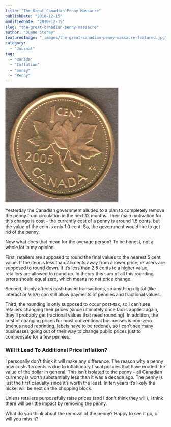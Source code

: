 ```yaml
---
title: "The Great Canadian Penny Massacre"
publishDate: "2010-12-15"
modifiedDate: "2010-12-15"
slug: "the-great-canadian-penny-massacre"
author: "Duane Storey"
featuredImage: "_images/the-great-canadian-penny-massacre-featured.jpg"
category:
  - "Journal"
tag:
  - "canada"
  - "Inflation"
  - "money"
  - "Penny"
---
```


[![](_images/the-great-canadian-penny-massacre-1.jpg "Penny")](http://www.migratorynerd.com/wordpress/wp-content/uploads/2010/12/penny.jpg)

Yesterday the Canadian government alluded to a plan to completely remove the penny from circulation in the next 12 months. Their main motivation for this change is cost – the currently cost of a penny is around 1.5 cents, but the value of the coin is only 1.0 cent. So, the government would like to get rid of the penny.

Now what does that mean for the average person? To be honest, not a whole lot in my opinion.

First, retailers are supposed to round the final values to the nearest 5 cent value. If the item is less than 2.5 cents away from a lower price, retailers are supposed to round down. If it’s less than 2.5 cents to a higher value, retailers are allowed to round up. In theory this sum of all this rounding errors should equal zero, which means no net price change.

Second, it only affects cash based transactions, so anything digital (like interact or VISA) can still allow payments of pennies and fractional values.

Third, the rounding is only supposed to occur post-tax, so I can’t see retailers changing their prices (since ultimately once tax is applied again, they’ll probably get fractional values that need rounding). In addition, the cost of changing prices for most conventional businesses is non-zero (menus need reprinting, labels have to be redone), so I can’t see many businesses going out of their way to change public prices just to compensate for a few pennies.

### Will It Lead To Additional Price Inflation?

I personally don’t think it will make any difference. The reason why a penny now costs 1.5 cents is due to inflationary fiscal policies that have eroded the value of the dollar in general. This isn’t isolated to the penny – all Canadian currency is worth substantially less than it was a decade ago. The penny is just the first casualty since it’s worth the least. In ten years it’s likely the nickel will be next on the chopping block.

Unless retailers purposefully raise prices (and I don’t think they will), I think there will be little impact by removing the penny.

What do you think about the removal of the penny? Happy to see it go, or will you miss it?